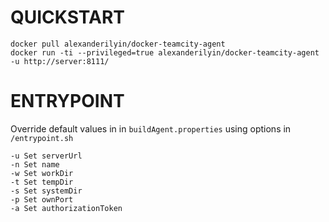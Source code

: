 QUICKSTART
==========

    docker pull alexanderilyin/docker-teamcity-agent
    docker run -ti --privileged=true alexanderilyin/docker-teamcity-agent -u http://server:8111/

ENTRYPOINT
==========

Override default values in in `buildAgent.properties` using options in `/entrypoint.sh`

    -u Set serverUrl
    -n Set name
    -w Set workDir
    -t Set tempDir
    -s Set systemDir
    -p Set ownPort
    -a Set authorizationToken
